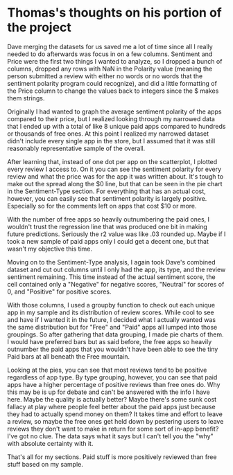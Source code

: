 # Thomas's thoughts on his portion of the project

Dave merging the datasets for us saved me a lot of time since all I really needed to do afterwards was focus in on a few
columns.  Sentiment and Price were the first two things I wanted to analyze, so I dropped a bunch of columns, dropped
any rows with NaN in the Polarity value (meaning the person submitted a review with either no words or no words that the
sentiment polarity program could recognize), and did a little formatting of the Price column to change the values back to
integers since the $ makes them strings.

Originally I had wanted to graph the average sentiment polarity of the apps compared to their price, but I realized looking
through my narrowed data that I ended up with a total of like 8 unique paid apps compared to hundreds or thousands of free
ones.  At this point I realized my narrowed dataset didn't include every single app in the store, but I assumed that it was
still reasonably representative sample of the overall.

After learning that, instead of one dot per app on the scatterplot, I plotted every review I access to.  On it you can see
the sentiment polarity for every review and what the price was for the app it was written about.  It's tough to make out the
spread along the $0 line, but that can be seen in the pie chart in the Sentiment-Type section.  For everything that has an
actual cost, however, you can easily see that sentiment polarity is largely positive.  Especially so for the comments left
on apps that cost $10 or more.

With the number of free apps so heavily outnumbering the paid ones, I wouldn't trust the regression line that was produced
one bit in making future predictions.  Seriously the r2 value was like .03 rounded up.  Maybe if I took a new sample of
paid apps only I could get a decent one, but that wasn't my objective this time.

Moving on to the Sentiment-Type analysis, I again took Dave's combined dataset and cut out columns until I only had the app,
its type, and the review sentiment remaining.  This time instead of the actual sentiment score, the cell contained only a
"Negative" for negative scores, "Neutral" for scores of 0, and "Positive" for positive scores.

With those columns, I used a groupby function to check out each unique app in my sample and its distribution of review scores.
While cool to see and have if I wanted it in the future, I decided what I actually wanted was the same distribution but for
"Free" and "Paid" apps all lumped into those groupings.  So after gathering that data grouping, I made pie charts of them.  I
would have preferred bars but as said before, the free apps so heavily outnumber the paid apps that you wouldn't have been able
to see the tiny Paid bars at all beneath the Free mountain.

Looking at the pies, you can see that most reviews tend to be positive regardless of app type.  By type grouping, however, you
can see that paid apps have a higher percentage of positive reviews than free ones do.  Why this may be is up for debate and
can't be answered with the info I have here.  Maybe the quality is actually better?  Maybe there's some sunk cost fallacy at
play where people feel better about the paid apps just because they had to actually spend money on them?  It takes time and
effort to leave a review, so maybe the free ones get held down by pestering users to leave reviews they don't want to make in
return for some sort of in-app benefit?  I've got no clue.  The data says what it says but I can't tell you the "why" with
absolute certainty with it.

That's all for my sections.  Paid stuff is more positively reviewed than free stuff based on my sample.
